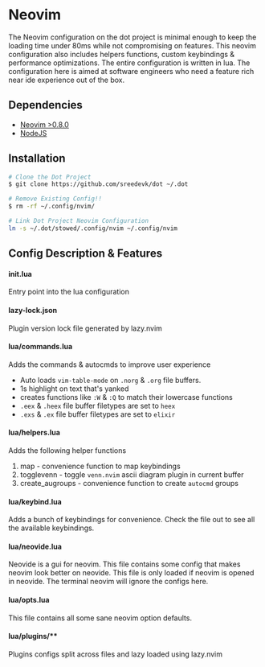 # Neovim

The Neovim configuration on the dot project is minimal enough to keep the loading time under 80ms while not compromising on features. This neovim configuration also includes helpers functions, custom keybindings & performance optimizations. The entire configuration is written in lua. The configuration here is aimed at software engineers who need a feature rich near ide experience out of the box.

## Dependencies
- [Neovim >0.8.0](https://neovim.io/)
- [NodeJS](https://nodejs.org/en/)

## Installation

```bash
# Clone the Dot Project
$ git clone https://github.com/sreedevk/dot ~/.dot

# Remove Existing Config!!
$ rm -rf ~/.config/nvim/

# Link Dot Project Neovim Configuration
ln -s ~/.dot/stowed/.config/nvim ~/.config/nvim
```

## Config Description & Features

#### init.lua
Entry point into the lua configuration

#### lazy-lock.json
Plugin version lock file generated by lazy.nvim

#### lua/commands.lua
Adds the commands & autocmds to improve user experience
- Auto loads `vim-table-mode` on `.norg` & `.org` file buffers.
- 1s highlight on text that's yanked 
- creates functions like `:W`  & `:Q` to match their lowercase functions
- `.eex` & `.heex` file buffer filetypes are set to `heex`
- `.exs` & `.ex` file buffer filetypes are set to `elixir`

#### lua/helpers.lua
Adds the following helper functions
1. map             - convenience function to map keybindings
2. togglevenn      - toggle `venn.nvim` ascii diagram plugin in current buffer
3. create_augroups - convenience function to create `autocmd` groups

#### lua/keybind.lua
Adds a bunch of keybindings for convenience. Check the file out to see all the available keybindings.

#### lua/neovide.lua
Neovide is a gui for neovim. This file contains some config that makes neovim look better on neovide.
This file is only loaded if neovim is opened in neovide. The terminal neovim will ignore the configs here.

#### lua/opts.lua
This file contains all some sane neovim option defaults. 

#### lua/plugins/**
Plugins configs split across files and lazy loaded using lazy.nvim
